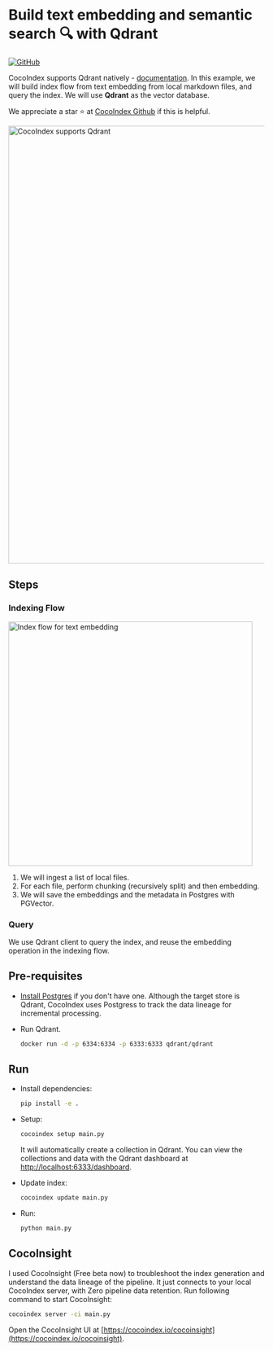 # Build text embedding and semantic search 🔍 with Qdrant

[![GitHub](https://img.shields.io/github/stars/cocoindex-io/cocoindex?color=5B5BD6)](https://github.com/cocoindex-io/cocoindex)

CocoIndex supports Qdrant natively - [documentation](https://cocoindex.io/docs/ops/storages#qdrant). In this example, we will build index flow from text embedding from local markdown files, and query the index. We will use **Qdrant** as the vector database.

We appreciate a star ⭐ at [CocoIndex Github](https://github.com/cocoindex-io/cocoindex) if this is helpful.

<img width="860" alt="CocoIndex supports Qdrant" src="https://github.com/user-attachments/assets/a9deecfa-dd94-4b97-a1b1-90488d8178df" />

## Steps
### Indexing Flow
<img width="480" alt="Index flow for text embedding" src="https://github.com/user-attachments/assets/44d47b5e-b49b-4f05-9a00-dcb8027602a1" />

1. We will ingest a list of local files.
2. For each file, perform chunking (recursively split) and then embedding. 
3. We will save the embeddings and the metadata in Postgres with PGVector.
   
### Query
We use Qdrant client to query the index, and reuse the embedding operation in the indexing flow.

## Pre-requisites

- [Install Postgres](https://cocoindex.io/docs/getting_started/installation#-install-postgres) if you don't have one. Although the target store is Qdrant, CocoIndex uses Postgress to track the data lineage for incremental processing.

- Run Qdrant.

   ```bash
   docker run -d -p 6334:6334 -p 6333:6333 qdrant/qdrant
   ```

## Run

- Install dependencies:

   ```bash
   pip install -e .
   ```

- Setup:

   ```bash
   cocoindex setup main.py
   ```

   It will automatically create a collection in Qdrant.
   You can view the collections and data with the Qdrant dashboard at <http://localhost:6333/dashboard>.

- Update index:

   ```bash
   cocoindex update main.py
   ```

- Run:

   ```bash
   python main.py
   ```

## CocoInsight
I used CocoInsight (Free beta now) to troubleshoot the index generation and understand the data lineage of the pipeline. 
It just connects to your local CocoIndex server, with Zero pipeline data retention. Run following command to start CocoInsight:

```bash
cocoindex server -ci main.py
```

Open the CocoInsight UI at [https://cocoindex.io/cocoinsight](https://cocoindex.io/cocoinsight).


